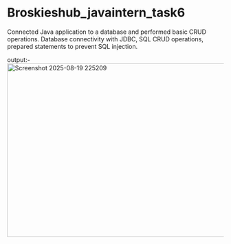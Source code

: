 ﻿# Broskieshub_javaintern_task6
Connected Java application to a database and performed basic CRUD operations. Database connectivity with JDBC, SQL CRUD operations, prepared statements to prevent
SQL injection.

output:-
<img width="1815" height="403" alt="Screenshot 2025-08-19 225209" src="https://github.com/user-attachments/assets/53110584-0fd5-4036-8495-6afd50e15443" />


